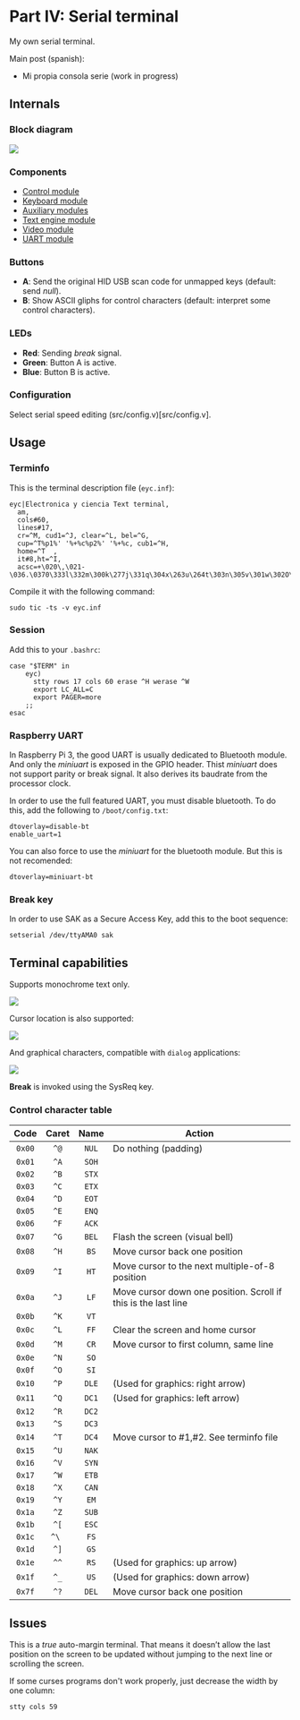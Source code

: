 # Part IV: Serial terminal

My own serial terminal.

Main post (spanish):

- Mi propia consola serie (work in progress)

## Internals

### Block diagram

![](https://www.electronicayciencia.com/assets/2024/01/consola-serie/img/serterm.svg)

### Components

- [Control module](src/control/README.md)
- [Keyboard module](src/keyb/README.md)
- [Auxiliary modules](src/misc/README.md)
- [Text engine module](src/text/README.md)
- [Video module](src/video/README.md)
- [UART module](src/uart/README.md)

### Buttons

- **A**: Send the original HID USB scan code for unmapped keys (default: send *null*).
- **B**: Show ASCII gliphs for control characters (default: interpret some control characters).

### LEDs

- **Red**: Sending *break* signal.
- **Green**: Button A is active.
- **Blue**: Button B is active.

### Configuration

Select serial speed editing (src/config.v)[src/config.v].


## Usage

### Terminfo

This is the terminal description file (`eyc.inf`):

    eyc|Electronica y ciencia Text terminal,
      am,
      cols#60,
      lines#17,
      cr=^M, cud1=^J, clear=^L, bel=^G,
      cup=^T%p1%' '%+%c%p2%' '%+%c, cub1=^H,
      home=^T  ,
      it#8,ht=^I,
      acsc=+\020\,\021-\036.\0370\333l\332m\300k\277j\331q\304x\263u\264t\303n\305v\301w\302O\333a\261o\337s\334

Compile it with the following command:

    sudo tic -ts -v eyc.inf

### Session

Add this to your `.bashrc`:

```
case "$TERM" in
    eyc)
      stty rows 17 cols 60 erase ^H werase ^W
      export LC_ALL=C
      export PAGER=more
    ;;
esac
```

### Raspberry UART

In Raspberry Pi 3, the good UART is usually dedicated to Bluetooth module. And only the *miniuart* is exposed in the GPIO header. Thist *miniuart* does not support parity or break signal. It also derives its baudrate from the processor clock.

In order to use the full featured UART, you must disable bluetooth. To do this, add the following to `/boot/config.txt`:

```
dtoverlay=disable-bt
enable_uart=1
```

You can also force to use the *miniuart* for the bluetooth module. But this is not recomended:

```
dtoverlay=miniuart-bt
```


### Break key

In order to use SAK as a Secure Access Key, add this to the boot sequence:

```
setserial /dev/ttyAMA0 sak
```


## Terminal capabilities

Supports monochrome text only.

![](https://www.electronicayciencia.com/assets/2024/01/consola-serie/img/screen_login.jpg)

Cursor location is also supported:

![](https://www.electronicayciencia.com/assets/2024/01/consola-serie/img/screen_vi.jpg)

And graphical characters, compatible with `dialog` applications:

![](https://www.electronicayciencia.com/assets/2024/01/consola-serie/img/screen_dialog.jpg)

**Break** is invoked using the SysReq key.


### Control character table

|Code  |Caret | Name  |Action
|:----:|:----:|:-----:|------------------------
|`0x00`| `^@` | `NUL` | Do nothing (padding)
|`0x01`| `^A` | `SOH` | 
|`0x02`| `^B` | `STX` | 
|`0x03`| `^C` | `ETX` | 
|`0x04`| `^D` | `EOT` | 
|`0x05`| `^E` | `ENQ` | 
|`0x06`| `^F` | `ACK` | 
|`0x07`| `^G` | `BEL` | Flash the screen (visual bell)
|`0x08`| `^H` | `BS`  | Move cursor back one position
|`0x09`| `^I` | `HT`  | Move cursor to the next multiple-of-8 position
|`0x0a`| `^J` | `LF`  | Move cursor down one position. Scroll if this is the last line
|`0x0b`| `^K` | `VT`  | 
|`0x0c`| `^L` | `FF`  | Clear the screen and home cursor
|`0x0d`| `^M` | `CR`  | Move cursor to first column, same line
|`0x0e`| `^N` | `SO`  | 
|`0x0f`| `^O` | `SI`  | 
|`0x10`| `^P` | `DLE` | (Used for graphics: right arrow)
|`0x11`| `^Q` | `DC1` | (Used for graphics: left arrow)
|`0x12`| `^R` | `DC2` | 
|`0x13`| `^S` | `DC3` | 
|`0x14`| `^T` | `DC4` | Move cursor to #1,#2. See terminfo file
|`0x15`| `^U` | `NAK` | 
|`0x16`| `^V` | `SYN` | 
|`0x17`| `^W` | `ETB` | 
|`0x18`| `^X` | `CAN` | 
|`0x19`| `^Y` | `EM`  | 
|`0x1a`| `^Z` | `SUB` | 
|`0x1b`| `^[` | `ESC` | 
|`0x1c`| `^\ `| `FS`  | 
|`0x1d`| `^]` | `GS`  | 
|`0x1e`| `^^` | `RS`  | (Used for graphics: up arrow)
|`0x1f`| `^_` | `US`  | (Used for graphics: down arrow)
|`0x7f`| `^?` | `DEL` | Move cursor back one position


## Issues

This is a *true* auto-margin terminal. That means it doesn’t allow the last position on the screen to be updated without jumping to the next line or scrolling the screen.

If some curses programs don't work properly, just decrease the width by one column:

    stty cols 59

